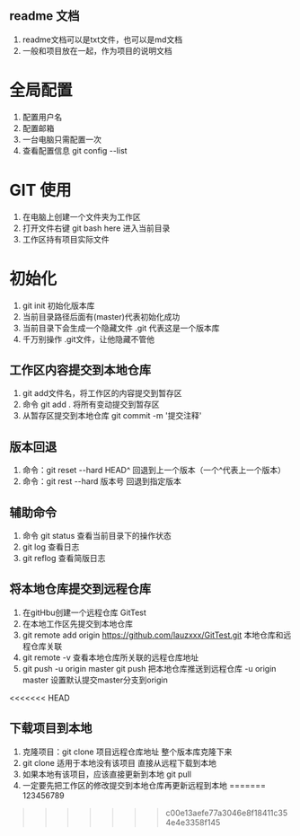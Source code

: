 ## readme 文档
1. readme文档可以是txt文件，也可以是md文档
2. 一般和项目放在一起，作为项目的说明文档


# 全局配置
1. 配置用户名 
2. 配置邮箱 
3. 一台电脑只需配置一次
4. 查看配置信息 git config --list

# GIT 使用
1. 在电脑上创建一个文件夹为工作区
2. 打开文件右键 git bash here 进入当前目录
3. 工作区持有项目实际文件


# 初始化
1. git init 初始化版本库
2. 当前目录路径后面有(master)代表初始化成功
3. 当前目录下会生成一个隐藏文件 .git 代表这是一个版本库
4. 千万别操作 .git文件，让他隐藏不管他


## 工作区内容提交到本地仓库
1. git add文件名，将工作区的内容提交到暂存区
2. 命令 git add . 将所有变动提交到暂存区
3. 从暂存区提交到本地仓库 git commit -m '提交注释'


## 版本回退
1. 命令：git reset --hard HEAD^ 回退到上一个版本（一个^代表上一个版本）
2. 命令：git rest --hard 版本号 回退到指定版本


## 辅助命令
1. 命令 git status 查看当前目录下的操作状态
2. git log 查看日志
3. git reflog 查看简版日志 


## 将本地仓库提交到远程仓库
1. 在gitHbu创建一个远程仓库 GitTest
2. 在本地工作区先提交到本地仓库
3. git remote add origin https://github.com/lauzxxx/GitTest.git 本地仓库和远程仓库关联
4. git remote -v 查看本地仓库所关联的远程仓库地址
5. git push -u origin master
git push 把本地仓库推送到远程仓库
-u origin master 设置默认提交master分支到origin

<<<<<<< HEAD

## 下载项目到本地
1. 克隆项目：git clone 项目远程仓库地址 整个版本库克隆下来
2. git clone 适用于本地没有该项目 直接从远程下载到本地
3. 如果本地有该项目，应该直接更新到本地 git pull
4. 一定要先把工作区的修改提交到本地仓库再更新远程到本地
=======
123456789
>>>>>>> c00e13aefe77a3046e8f18411c354e4e3358f145
